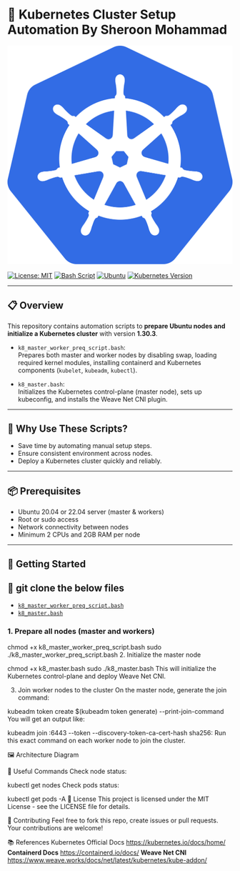 # 🚀 Kubernetes Cluster Setup Automation By Sheroon Mohammad

![Kubernetes](https://raw.githubusercontent.com/kubernetes/kubernetes/master/logo/logo.png)

[![License: MIT](https://img.shields.io/badge/License-MIT-green.svg)](LICENSE)
[![Bash Script](https://img.shields.io/badge/Shell-Bash-yellow.svg)](https://www.gnu.org/software/bash/)
[![Ubuntu](https://img.shields.io/badge/OS-Ubuntu-orange.svg)](https://ubuntu.com/)
[![Kubernetes Version](https://img.shields.io/badge/Kubernetes-1.30.3-blue.svg)](https://kubernetes.io/)

---

## 📋 Overview

This repository contains automation scripts to **prepare Ubuntu nodes and initialize a Kubernetes cluster** with version **1.30.3**.

- `k8_master_worker_preq_script.bash`:  
  Prepares both master and worker nodes by disabling swap, loading required kernel modules, installing containerd and Kubernetes components (`kubelet`, `kubeadm`, `kubectl`).

- `k8_master.bash`:  
  Initializes the Kubernetes control-plane (master node), sets up kubeconfig, and installs the Weave Net CNI plugin.

---

## 🎯 Why Use These Scripts?

- Save time by automating manual setup steps.
- Ensure consistent environment across nodes.
- Deploy a Kubernetes cluster quickly and reliably.

---

## 📦 Prerequisites

- Ubuntu 20.04 or 22.04 server (master & workers)
- Root or sudo access
- Network connectivity between nodes
- Minimum 2 CPUs and 2GB RAM per node

---

## 🚀 Getting Started

## 🚀 git clone the below files 

- [`k8_master_worker_preq_script.bash`](https://github.com/Sheroon09/k8-installation/blob/main/k8_master_worker_preq_script.bash)
- [`k8_master.bash`](https://github.com/Sheroon09/k8-installation/blob/main/k8_master.bash)


### 1. Prepare all nodes (master and workers)


chmod +x k8_master_worker_preq_script.bash
sudo ./k8_master_worker_preq_script.bash
2. Initialize the master node

chmod +x k8_master.bash
sudo ./k8_master.bash
This will initialize the Kubernetes control-plane and deploy Weave Net CNI.

3. Join worker nodes to the cluster
On the master node, generate the join command:

kubeadm token create $(kubeadm token generate) --print-join-command
You will get an output like:

kubeadm join <master-ip>:6443 --token <token> --discovery-token-ca-cert-hash sha256:<hash>
Run this exact command on each worker node to join the cluster.

🖼️ Architecture Diagram

🔧 Useful Commands
Check node status:

kubectl get nodes
Check pods status:

kubectl get pods -A
📜 License
This project is licensed under the MIT License - see the LICENSE file for details.

🙌 Contributing
Feel free to fork this repo, create issues or pull requests. Your contributions are welcome!

📚 References
Kubernetes Official Docs
https://kubernetes.io/docs/home/
**Containerd Docs**
https://containerd.io/docs/
**Weave Net CNI**
https://www.weave.works/docs/net/latest/kubernetes/kube-addon/
